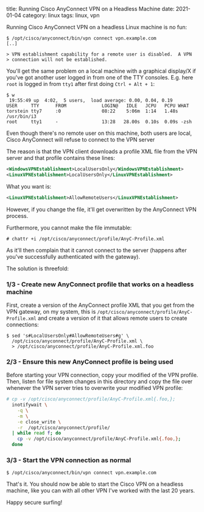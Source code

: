 title: Running Cisco AnyConnect VPN on a Headless Machine 
date: 2021-01-04
category: linux
tags: linux, vpn

Running Cisco AnyConnect VPN on a headless Linux machine is no fun:

```text
$ /opt/cisco/anyconnect/bin/vpn connect vpn.example.com
[..]

> VPN establishment capability for a remote user is disabled.  A VPN
> connection will not be established.
```

You'll get the same problem on a local machine with a graphical
display/X if you've got another user logged in from one of the TTY
consoles. E.g. here `root` is logged in from `tty1` after first doing
`Ctrl + Alt + 1`:

```
$ w
 19:55:49 up  4:02,  5 users,  load average: 0.00, 0.04, 0.19
USER     TTY      FROM             LOGIN@   IDLE   JCPU   PCPU WHAT
torstein tty7     :0               08:22    5:06m  1:14   1.48s /usr/bin/i3
root     tty1     -                13:28   28.00s  0.10s  0.09s -zsh
```

Even though there's no remote user on this machine, both users are
local, Cisco AnyConnect will refuse to connect to the VPN server

The reason is that the VPN client downloads a profile XML file from
the VPN server and that profile contains these lines:

```xml
<WindowsVPNEstablishment>LocalUsersOnly</WindowsVPNEstablishment>
<LinuxVPNEstablishment>LocalUsersOnly</LinuxVPNEstablishment>
```

What you want is:
```xml
<LinuxVPNEstablishment>AllowRemoteUsers</LinuxVPNEstablishment>
```

However, if you change the file, it'll get overwritten by the
AnyConnect VPN process.

Furthermore, you cannot make the file immutable:
```text
# chattr +i /opt/cisco/anyconnect/profile/AnyC-Profile.xml
```

As it'll then complain that it cannot connect to the server (happens
after you've successfully authenticated with the gateway).

The solution is threefold:

### 1/3 - Create new AnyConnect profile that works on a headless machine

First, create a version of the AnyConnect
profile XML that you get from the VPN gateway, on my system, this is
`/opt/cisco/anyconnect/profile/AnyC-Profile.xml` and create a version
of it that allows remote users to create connections:
```
$ sed 's#LocalUsersOnly#AllowRemoteUsers#g' \
  /opt/cisco/anyconnect/profile/AnyC-Profile.xml \
  > /opt/cisco/anyconnect/profile/AnyC-Profile.xml.foo
```

### 2/3 - Ensure this new AnyConnect profile is being used

Before starting your VPN connection, copy your modified of the VPN
profile. Then, listen for file system changes in this directory and
copy the file over whenever the VPN server tries to overwrite your
modified VPN profile:

```bash
# cp -v /opt/cisco/anyconnect/profile/AnyC-Profile.xml{.foo,};
  inotifywait \
    -q \
    -m \
    -e close_write \
    -r  /opt/cisco/anyconnect/profile/
  | while read f; do
    cp -v /opt/cisco/anyconnect/profile/AnyC-Profile.xml{.foo,};
  done 
```

### 3/3 - Start the VPN connection as normal

```text
$ /opt/cisco/anyconnect/bin/vpn connect vpn.example.com
```

That's it. You should now be able to start the Cisco VPN on a headless
machine, like you can with all other VPN I've worked with the last 20
years.

Happy secure surfing!

